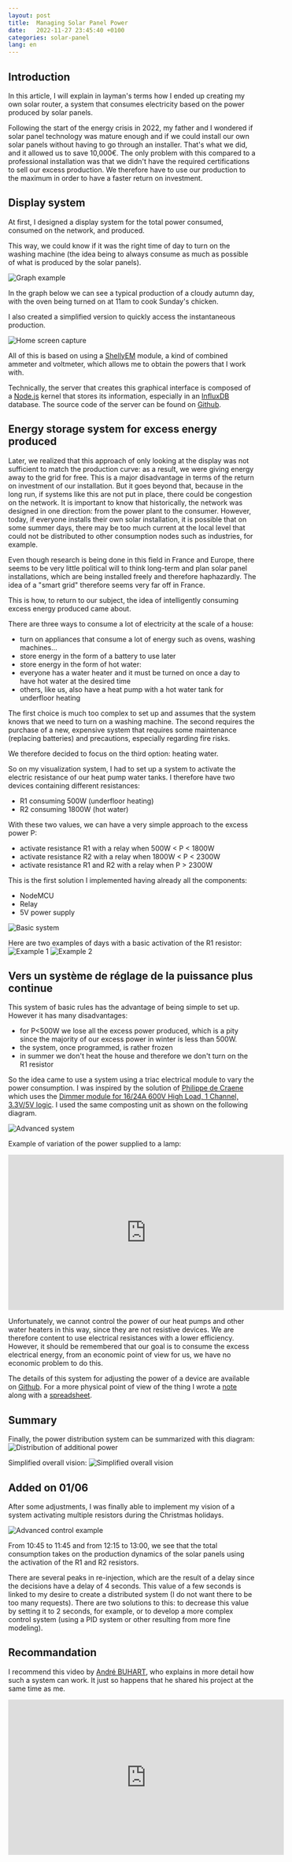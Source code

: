 ```yaml
---
layout: post
title:  Managing Solar Panel Power
date:   2022-11-27 23:45:40 +0100
categories: solar-panel
lang: en
---
```


## Introduction

In this article, I will explain in layman's terms how I ended up creating my own solar router, a system that consumes electricity based on the power produced by solar panels.

Following the start of the energy crisis in 2022, my father and I wondered if solar panel technology was mature enough and if we could install our own solar panels without having to go through an installer. That's what we did, and it allowed us to save 10,000€. The only problem with this compared to a professional installation was that we didn't have the required certifications to sell our excess production. We therefore have to use our production to the maximum in order to have a faster return on investment.

## Display system

At first, I designed a display system for the total power consumed, consumed on the network, and produced.

This way, we could know if it was the right time of day to turn on the washing machine (the idea being to always consume as much as possible of what is produced by the solar panels).

![Graph example](/assets/images/solar-panel-power/graph_example.png)

In the graph below we can see a typical production of a cloudy autumn day, with the oven being turned on at 11am to cook Sunday's chicken.

I also created a simplified version to quickly access the instantaneous production.

![Home screen capture](/assets/images/solar-panel-power/home.png)

All of this is based on using a [ShellyEM](https://www.shelly.cloud/products/shelly-em-smart-home-automation-device/) module, a kind of combined ammeter and voltmeter, which allows me to obtain the powers that I work with.

Technically, the server that creates this graphical interface is composed of a  [Node.js](https://nodejs.org/fr/) kernel that stores its information, especially in an [InfluxDB](https://www.influxdata.com/) database. The source code of the server can be found on [Github](https://github.com/cedced19/solar-panel-watch).

## Energy storage system for excess energy produced

Later, we realized that this approach of only looking at the display was not sufficient to match the production curve: as a result, we were giving energy away to the grid for free. This is a major disadvantage in terms of the return on investment of our installation. But it goes beyond that, because in the long run, if systems like this are not put in place, there could be congestion on the network. It is important to know that historically, the network was designed in one direction: from the power plant to the consumer. However, today, if everyone installs their own solar installation, it is possible that on some summer days, there may be too much current at the local level that could not be distributed to other consumption nodes such as industries, for example.

Even though research is being done in this field in France and Europe, there seems to be very little political will to think long-term and plan solar panel installations, which are being installed freely and therefore haphazardly. The idea of a "smart grid" therefore seems very far off in France.

This is how, to return to our subject, the idea of intelligently consuming excess energy produced came about.

There are three ways to consume a lot of electricity at the scale of a house:

* turn on appliances that consume a lot of energy such as ovens, washing machines...
* store energy in the form of a battery to use later
* store energy in the form of hot water:
* everyone has a water heater and it must be turned on once a day to have hot water at the desired time
* others, like us, also have a heat pump with a hot water tank for underfloor heating

The first choice is much too complex to set up and assumes that the system knows that we need to turn on a washing machine. The second requires the purchase of a new, expensive system that requires some maintenance (replacing batteries) and precautions, especially regarding fire risks.

We therefore decided to focus on the third option: heating water.

So on my visualization system, I had to set up a system to activate the electric resistance of our heat pump water tanks.
I therefore have two devices containing different resistances:
* R1 consuming 500W (underfloor heating)
* R2 consuming 1800W (hot water)

With these two values, we can have a very simple approach to the excess power P:
* activate resistance R1 with a relay when 500W < P < 1800W
* activate resistance R2 with a relay when 1800W < P < 2300W
* activate resistance R1 and R2 with a relay when P > 2300W

This is the first solution I implemented having already all the components:
* NodeMCU
* Relay
* 5V power supply

![Basic system](/assets/images/solar-panel-power/basic.png)

Here are two examples of days with a basic activation of the R1 resistor:
![Example 1](/assets/images/solar-panel-power/activation_example.png)
![Example 2](/assets/images/solar-panel-power/activation_example_2.png)

## Vers un système de réglage de la puissance plus continue

This system of basic rules has the advantage of being simple to set up. However it has many disadvantages:
* for P<500W we lose all the excess power produced, which is a pity since the majority of our excess power in winter is less than 500W. 
* the system, once programmed, is rather frozen
* in summer we don't heat the house and therefore we don't turn on the R1 resistor

So the idea came to use a system using a triac electrical module to vary the power consumption.
I was inspired by the solution of [Philippe de Craene](https://ptiwatt.kyna.eu/post/2018/07/23/Fabriquer-un-power-router) which uses the [Dimmer module for 16/24A 600V High Load, 1 Channel, 3.3V/5V logic](https://fr.aliexpress.com/item/1005001965951718.html?spm=a2g0o.store_pc_groupList.8148356.23.5135230frdD40y). I used the same composting unit as shown on the following diagram.

![Advanced system](/assets/images/solar-panel-power/advanced.png)

Example of variation of the power supplied to a lamp:
<iframe width="560" height="315" src="https://www.youtube-nocookie.com/embed/yIDccZcvLCg" title="YouTube video player" frameborder="0" allow="accelerometer; autoplay; clipboard-write; encrypted-media; gyroscope; picture-in-picture" allowfullscreen></iframe>

Unfortunately, we cannot control the power of our heat pumps and other water heaters in this way, since they are not resistive devices. We are therefore content to use electrical resistances with a lower efficiency. However, it should be remembered that our goal is to consume the excess electrical energy, from an economic point of view for us, we have no economic problem to do this.

The details of this system for adjusting the power of a device are available on [Github](https://github.com/cedced19/solar-panel-watch). For a more physical point of view of the thing I wrote a [note](/assets/pdf/solar-panel-power/triac_usage.pdf) along with a [spreadsheet](/assets/pdf/solar-panel-power/alpha_calc.pdf).

## Summary

Finally, the power distribution system can be summarized with this diagram:
![Distribution of additional power](/assets/images/solar-panel-power/diagramme_solar_panel_en.png)

Simplified overall vision:
![Simplified overall vision](/assets/images/solar-panel-power/global.png)

## Added on 01/06

After some adjustments, I was finally able to implement my vision of a system activating multiple resistors during the Christmas holidays.

![Advanced control example](/assets/images/solar-panel-power/activation_advanced_example.png)

From 10:45 to 11:45 and from 12:15 to 13:00, we see that the total consumption takes on the production dynamics of the solar panels using the activation of the R1 and R2 resistors.

There are several peaks in re-injection, which are the result of a delay since the decisions have a delay of 4 seconds. This value of a few seconds is linked to my desire to create a distributed system (I do not want there to be too many requests). There are two solutions to this: to decrease this value by setting it to 2 seconds, for example, or to develop a more complex control system (using a PID system or other resulting from more fine modeling).

## Recommandation

I recommend this video by [André BUHART](https://f1atb.fr/index.php/f1atb-ham-radio/), who explains in more detail how such a system can work. It just so happens that he shared his project at the same time as me.

<iframe width="560" height="315" src="https://www.youtube-nocookie.com/embed/87h3AHCK4a8" title="YouTube video player" frameborder="0" allow="accelerometer; autoplay; clipboard-write; encrypted-media; gyroscope; picture-in-picture; web-share" allowfullscreen></iframe>
